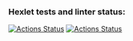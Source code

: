### Hexlet tests and linter status:

[![Actions Status](https://github.com/s-peftev/frontend-project-lvl2/workflows/hexlet-check/badge.svg)](https://github.com/s-peftev/frontend-project-lvl2/actions)  [![Actions Status](https://api.codeclimate.com/v1/badges/17bbc99ec163ab7261dc/maintainability)](https://codeclimate.com/github/s-peftev/frontend-project-lvl2/maintainability)
